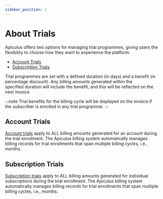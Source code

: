 ```yaml
---
sidebar_position: 1
---
```

# About Trials

Apiculus offers two options for managing trial programmes, giving users the flexibility to choose how they want to experience the platform:
- [Account Trials ](#account-trials)
- [Subscription Trials](#subscription-trials)

Trial programmes are set with a defined duration (in days) and a benefit (in percentage discount). Any billing amounts generated within the specified duration will include the benefit, and this will be reflected on the next invoice.

:::note
Trial benefits for the billing cycle will be displayed on the invoice if the subscriber is enrolled in any trial programme.
:::

## Account Trials
[Account trials](WorkingwithAccountTrials) apply to ALL billing amounts generated for an account during the trial enrollment. The Apiculus billing system automatically manages billing records for trial enrollments that span multiple billing cycles, i.e., months.

## Subscription Trials
[Subscription trials](WorkingwithSubscriptionTrials) apply to ALL billing amounts generated for individual subscriptions during the trial enrollment. The Apiculus billing system automatically manages billing records for trial enrollments that span multiple billing cycles, i.e., months.




